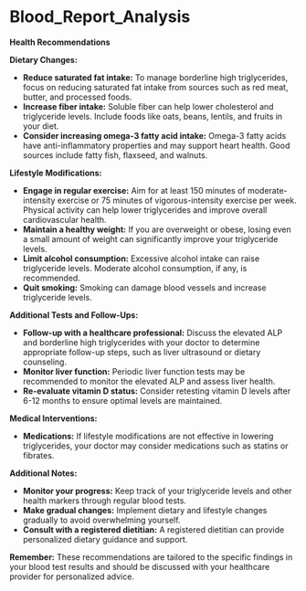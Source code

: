 # Blood_Report_Analysis 

**Health Recommendations**

**Dietary Changes:**

* **Reduce saturated fat intake:** To manage borderline high triglycerides, focus on reducing saturated fat intake from sources such as red meat, butter, and processed foods.
* **Increase fiber intake:** Soluble fiber can help lower cholesterol and triglyceride levels. Include foods like oats, beans, lentils, and fruits in your diet.
* **Consider increasing omega-3 fatty acid intake:** Omega-3 fatty acids have anti-inflammatory properties and may support heart health. Good sources include fatty fish, flaxseed, and walnuts.

**Lifestyle Modifications:**

* **Engage in regular exercise:** Aim for at least 150 minutes of moderate-intensity exercise or 75 minutes of vigorous-intensity exercise per week. Physical activity can help lower triglycerides and improve overall cardiovascular health.
* **Maintain a healthy weight:** If you are overweight or obese, losing even a small amount of weight can significantly improve your triglyceride levels.
* **Limit alcohol consumption:** Excessive alcohol intake can raise triglyceride levels. Moderate alcohol consumption, if any, is recommended.
* **Quit smoking:** Smoking can damage blood vessels and increase triglyceride levels.

**Additional Tests and Follow-Ups:**

* **Follow-up with a healthcare professional:** Discuss the elevated ALP and borderline high triglycerides with your doctor to determine appropriate follow-up steps, such as liver ultrasound or dietary counseling.
* **Monitor liver function:** Periodic liver function tests may be recommended to monitor the elevated ALP and assess liver health.
* **Re-evaluate vitamin D status:** Consider retesting vitamin D levels after 6-12 months to ensure optimal levels are maintained.

**Medical Interventions:**

* **Medications:** If lifestyle modifications are not effective in lowering triglycerides, your doctor may consider medications such as statins or fibrates.

**Additional Notes:**

* **Monitor your progress:** Keep track of your triglyceride levels and other health markers through regular blood tests.
* **Make gradual changes:** Implement dietary and lifestyle changes gradually to avoid overwhelming yourself.
* **Consult with a registered dietitian:** A registered dietitian can provide personalized dietary guidance and support.

**Remember:** These recommendations are tailored to the specific findings in your blood test results and should be discussed with your healthcare provider for personalized advice.